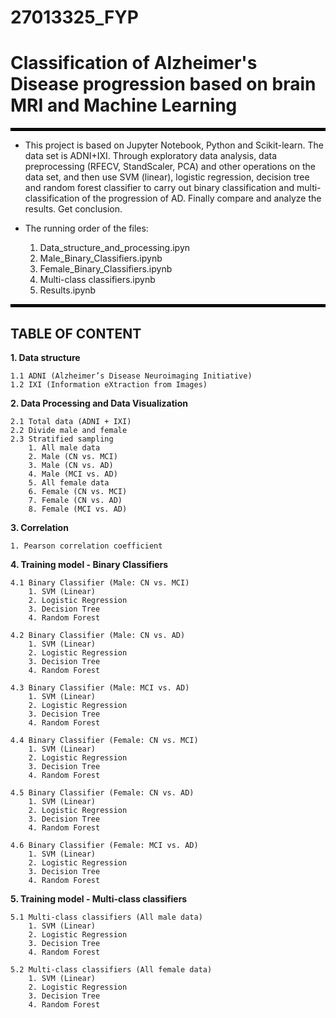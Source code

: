 # 27013325_FYP

# Classification of Alzheimer's Disease progression based on brain MRI and Machine Learning


<hr style="border:2px solid black"> </hr>

- This project is based on Jupyter Notebook, Python and Scikit-learn. The data set is ADNI+IXI. Through exploratory data analysis, data preprocessing (RFECV, StandScaler, PCA) and other operations on the data set, and then use SVM (linear), logistic regression, decision tree and random forest classifier to carry out binary classification and multi-classification of the progression of AD. Finally compare and analyze the results. Get conclusion.

- The running order of the files:

    1. Data_structure_and_processing.ipyn
    2. Male_Binary_Classifiers.ipynb
    3. Female_Binary_Classifiers.ipynb
    4. Multi-class classifiers.ipynb
    5. Results.ipynb



<hr style="border:2px solid black"> </hr>


## TABLE OF CONTENT
__1. Data structure__

    1.1 ADNI (Alzheimer’s Disease Neuroimaging Initiative)
    1.2 IXI (Information eXtraction from Images)
    
__2. Data Processing and Data Visualization__

    2.1 Total data (ADNI + IXI)
    2.2 Divide male and female
    2.3 Stratified sampling
        1. All male data
        2. Male (CN vs. MCI)
        3. Male (CN vs. AD)
        4. Male (MCI vs. AD)
        5. All female data
        6. Female (CN vs. MCI)
        7. Female (CN vs. AD)
        8. Female (MCI vs. AD)
        
__3. Correlation__

    1. Pearson correlation coefficient

__4. Training model - Binary Classifiers__
    
    4.1 Binary Classifier (Male: CN vs. MCI)
        1. SVM (Linear)
        2. Logistic Regression
        3. Decision Tree
        4. Random Forest
        
    4.2 Binary Classifier (Male: CN vs. AD)
        1. SVM (Linear)
        2. Logistic Regression
        3. Decision Tree
        4. Random Forest
    
    4.3 Binary Classifier (Male: MCI vs. AD)
        1. SVM (Linear)
        2. Logistic Regression
        3. Decision Tree
        4. Random Forest
    
    4.4 Binary Classifier (Female: CN vs. MCI)
        1. SVM (Linear)
        2. Logistic Regression
        3. Decision Tree
        4. Random Forest
        
    4.5 Binary Classifier (Female: CN vs. AD)
        1. SVM (Linear)
        2. Logistic Regression
        3. Decision Tree
        4. Random Forest
    
    4.6 Binary Classifier (Female: MCI vs. AD)
        1. SVM (Linear)
        2. Logistic Regression
        3. Decision Tree
        4. Random Forest
        
__5. Training model - Multi-class classifiers__

    5.1 Multi-class classifiers (All male data)
        1. SVM (Linear)
        2. Logistic Regression
        3. Decision Tree
        4. Random Forest
        
    5.2 Multi-class classifiers (All female data)
        1. SVM (Linear)
        2. Logistic Regression
        3. Decision Tree
        4. Random Forest
